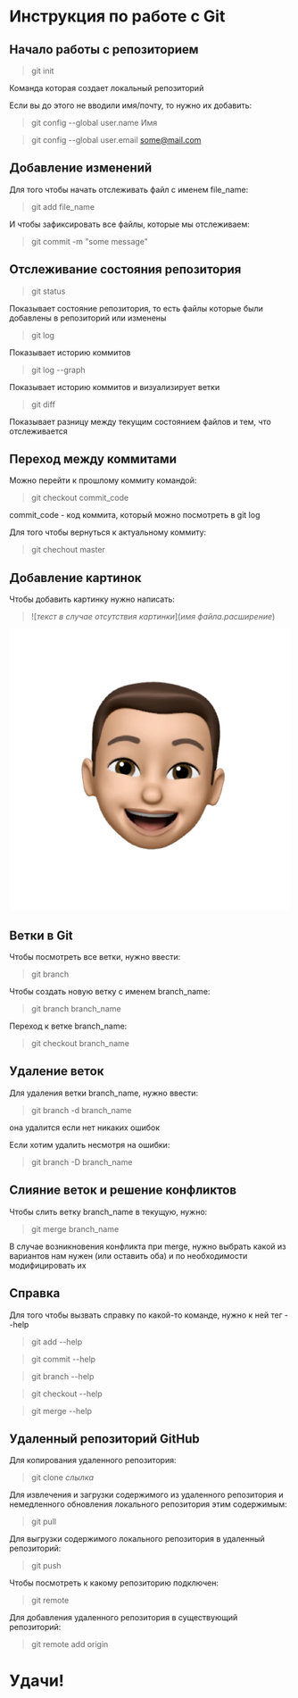 # Инструкция по работе с Git

## Начало работы с репозиторием
> git init

Команда которая создает локальный репозиторий

Если вы до этого не вводили имя/почту, то нужно их добавить:
> git config --global user.name Имя

> git config --global user.email some@mail.com

## Добавление изменений
Для того чтобы начать отслеживать файл с именем file_name:
> git add file_name

И чтобы зафиксировать все файлы, которые мы отслеживаем:
> git commit -m "some message"

## Отслеживание состояния репозитория

> git status

Показывает состояние репозитория, то есть файлы которые были добавлены в репозиторий или изменены

> git log

Показывает историю коммитов

> git log --graph

Показывает историю коммитов и визуализирует ветки

> git diff

Показывает разницу между текущим состоянием файлов и тем, что отслеживается

## Переход между коммитами
Можно перейти к прошлому коммиту командой:

> git checkout commit_code

commit_code - код коммита, который можно посмотреть в git log

Для того чтобы вернуться к актуальному коммиту:

> git chechout master

## Добавление картинок

Чтобы добавить картинку нужно написать:

> ![*текст в случае отсутствия картинки*](*имя файла.расширение*)

![error: picture not found](sticker.png)

## Ветки в Git

Чтобы посмотреть все ветки, нужно ввести:

> git branch

Чтобы создать новую ветку с именем branch_name:

> git branch branch_name

Переход к ветке branch_name:

> git checkout branch_name 

## Удаление веток

Для удаления ветки branch_name, нужно ввести:

> git branch -d branch_name

она удалится если нет никаких ошибок

Если хотим удалить несмотря на ошибки:

> git branch -D branch_name

## Слияние веток и решение конфликтов

Чтобы слить ветку branch_name в текущую, нужно:

> git merge branch_name

В случае возникновения конфликта при merge, нужно выбрать какой из вариантов нам нужен (или оставить оба) и по необходимости модифицировать их

## Справка

Для того чтобы вызвать справку по какой-то команде, нужно к ней тег --help

> git add --help

> git commit --help

> git branch --help

> git checkout --help

> git merge --help

## Удаленный репозиторий GitHub

Для копирования удаленного репозитория:

> git clone *слылка*

Для извлечения и загрузки содержимого из удаленного репозитория и немедленного обновления локального репозитория этим содержимым:

> git pull

Для выгрузки содержимого локального репозитория в удаленный репозиторий:

> git push

Чтобы посмотреть к какому репозиторию подключен:

> git remote

Для добавления удаленного репозитория в существующий репозиторий:

> git remote add origin

# Удачи!